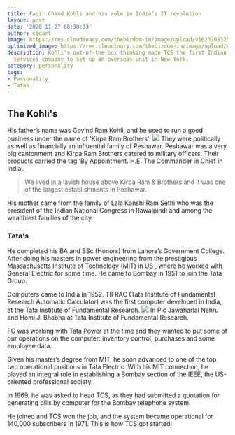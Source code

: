 ```yaml
---
title: Faqir Chand Kohli and his role in India’s IT revolution
layout: post
date: '2020-11-27 08:38:33'
author: sidart
image: https://res.cloudinary.com/thebizdom-in/image/upload/v1623208325/fckohli_khpjmk.jpg
optimized_image: https://res.cloudinary.com/thebizdom-in/image/upload/v1623208325/fckohli_khpjmk.jpg
description: Kohli’s out-of-the-box thinking made TCS the first Indian software and
  services company to set up an overseas unit in New York.
category: personality
tags:
- Personality
- Tatas
---
```


## The Kohli's
His father’s name was Govind Ram Kohli, and he used to run a good business under the name of 'Kirpa Ram Brothers'. 
![](https://res.cloudinary.com/thebizdom-in/image/upload/v1623208624/ram_pesh_yt5kha.jpg)
They were politically as well as financially an influential family of Peshawar. Peshawar was a very big cantonment and Kirpa Ram Brothers catered to military officers. Their products carried the tag ‘By Appointment. H.E. The Commander in Chief in India’.
> We lived in a lavish house above Kirpa Ram & Brothers and it was one of the largest establishments in Peshawar. 

His mother came from the family of Lala Kanshi Ram Sethi who was the president of the Indian National Congress in Rawalpindi and among the wealthiest families of the city. 

### Tata's
He completed his BA and BSc (Honors) from Lahore’s Government College. After doing his masters in power engineering from the prestigious Massachusetts Institute of Technology (MIT) in US , where he worked with General Electric for some time. He came to Bombay in 1951 to join the Tata Group.

Computers came to India in 1952. TIFRAC (Tata Institute of Fundamental Research Automatic Calculator) was the first computer developed in India, at the Tata Institute of Fundamental Research. 
![](https://pbs.twimg.com/media/Enze96yXcAAiF6Z?format=jpg&name=medium)
In Pic Jawaharlal Nehru and Homi J. Bhabha at Tata Institute of Fundamental Research.

FC was working with Tata Power at the time and they wanted to put some of our operations on the computer: inventory control, purchases and some employee data.

Given his master’s degree from MIT, he soon advanced to one of the top two operational positions in Tata Electric.  With his MIT connection, he played an integral role in establishing a Bombay section of the IEEE, the US-oriented professional society.

In 1969, he was asked to head TCS, as they had submitted a quotation for generating bills by computer for the Bombay telephone system.

He joined and TCS won the job, and the system became operational for 140,000 subscribers in 1971. This is how TCS got started!
